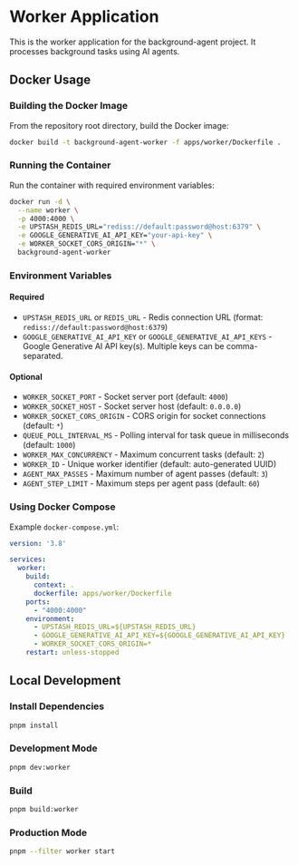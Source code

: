 # Worker Application

This is the worker application for the background-agent project. It processes background tasks using AI agents.

## Docker Usage

### Building the Docker Image

From the repository root directory, build the Docker image:

```bash
docker build -t background-agent-worker -f apps/worker/Dockerfile .
```

### Running the Container

Run the container with required environment variables:

```bash
docker run -d \
  --name worker \
  -p 4000:4000 \
  -e UPSTASH_REDIS_URL="rediss://default:password@host:6379" \
  -e GOOGLE_GENERATIVE_AI_API_KEY="your-api-key" \
  -e WORKER_SOCKET_CORS_ORIGIN="*" \
  background-agent-worker
```

### Environment Variables

#### Required

- `UPSTASH_REDIS_URL` or `REDIS_URL` - Redis connection URL (format: `rediss://default:password@host:6379`)
- `GOOGLE_GENERATIVE_AI_API_KEY` or `GOOGLE_GENERATIVE_AI_API_KEYS` - Google Generative AI API key(s). Multiple keys can be comma-separated.

#### Optional

- `WORKER_SOCKET_PORT` - Socket server port (default: `4000`)
- `WORKER_SOCKET_HOST` - Socket server host (default: `0.0.0.0`)
- `WORKER_SOCKET_CORS_ORIGIN` - CORS origin for socket connections (default: `*`)
- `QUEUE_POLL_INTERVAL_MS` - Polling interval for task queue in milliseconds (default: `1000`)
- `WORKER_MAX_CONCURRENCY` - Maximum concurrent tasks (default: `2`)
- `WORKER_ID` - Unique worker identifier (default: auto-generated UUID)
- `AGENT_MAX_PASSES` - Maximum number of agent passes (default: `3`)
- `AGENT_STEP_LIMIT` - Maximum steps per agent pass (default: `60`)

### Using Docker Compose

Example `docker-compose.yml`:

```yaml
version: '3.8'

services:
  worker:
    build:
      context: .
      dockerfile: apps/worker/Dockerfile
    ports:
      - "4000:4000"
    environment:
      - UPSTASH_REDIS_URL=${UPSTASH_REDIS_URL}
      - GOOGLE_GENERATIVE_AI_API_KEY=${GOOGLE_GENERATIVE_AI_API_KEY}
      - WORKER_SOCKET_CORS_ORIGIN=*
    restart: unless-stopped
```

## Local Development

### Install Dependencies

```bash
pnpm install
```

### Development Mode

```bash
pnpm dev:worker
```

### Build

```bash
pnpm build:worker
```

### Production Mode

```bash
pnpm --filter worker start
```
